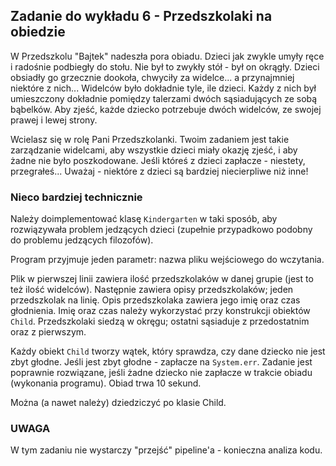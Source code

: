 ## Zadanie do wykładu 6 - Przedszkolaki na obiedzie

W Przedszkolu "Bajtek" nadeszła pora obiadu. Dzieci jak zwykle umyły ręce i radośnie podbiegły do stołu.
Nie był to zwykły stół - był on okrągły. Dzieci obsiadły go grzecznie dookoła, chwyciły za widelce... a przynajmniej niektóre z nich...
Widelców było dokładnie tyle, ile dzieci. Każdy z nich był umieszczony dokładnie pomiędzy talerzami dwóch sąsiadujących ze sobą bąbelków. Aby zjeść, każde dziecko potrzebuje dwóch widelców, ze swojej prawej i lewej strony.

Wcielasz się w rolę Pani Przedszkolanki. Twoim zadaniem jest takie zarządzanie widelcami, aby wszystkie dzieci miały okazję zjeść, i aby żadne nie było poszkodowane. Jeśli któreś z dzieci zapłacze - niestety, przegrałeś... Uważaj - niektóre z dzieci są bardziej niecierpliwe niż inne!


### Nieco bardziej technicznie
Należy doimplementować klasę `Kindergarten` w taki sposób, aby rozwiązywała problem jedzących dzieci (zupełnie przypadkowo podobny do problemu jedzących filozofów).

Program przyjmuje jeden parametr: nazwa pliku wejściowego do wczytania.

Plik w pierwszej linii zawiera ilość przedszkolaków w danej grupie (jest to też ilość widelców). Następnie zawiera opisy przedszkolaków; jeden przedszkolak na linię. Opis przedszkolaka zawiera jego imię oraz czas głodnienia. Imię oraz czas należy wykorzystać przy konstrukcji obiektów `Child`. Przedszkolaki siedzą w okręgu; ostatni sąsiaduje z przedostatnim oraz z pierwszym.

Każdy obiekt `Child` tworzy wątek, który sprawdza, czy dane dziecko nie jest zbyt głodne. Jeśli jest zbyt głodne - zapłacze na `System.err`. Zadanie jest poprawnie rozwiązane, jeśli żadne dziecko nie zapłacze w trakcie obiadu (wykonania programu). Obiad trwa 10 sekund.

Można (a nawet należy) dziedziczyć po klasie Child.

### UWAGA
W tym zadaniu nie wystarczy "przejść" pipeline'a - konieczna analiza kodu.
